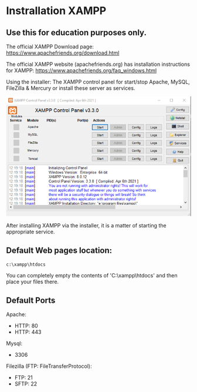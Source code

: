 # Instrallation XAMPP
## Use this for education purposes only.

The official XAMPP Download page: https://www.apachefriends.org/download.html

The official XAMPP website (apachefriends.org) has installation instructions for XAMPP: https://www.apachefriends.org/faq_windows.html

Using the installer:
The XAMPP control panel for start/stop Apache, MySQL, FileZilla & Mercury or install these server as services.

![alt text](../../Assets/1.%20PHP%20Installation/XAMPP/XAMPP%20Control%20Panel.PNG)

After installing XAMPP via the installer, it is a matter of starting the appropriate service.

## Default Web pages location:
```
c:\xampp\htdocs 
```

You can completely empty the contents of 'C:\xampp\htdocs' and then place your files there.

## Default Ports

Apache: 
- HTTP: 80
- HTTP: 443

Mysql:
- 3306

Filezilla (FTP: FileTransferProtocol):
- FTP: 21
- SFTP: 22